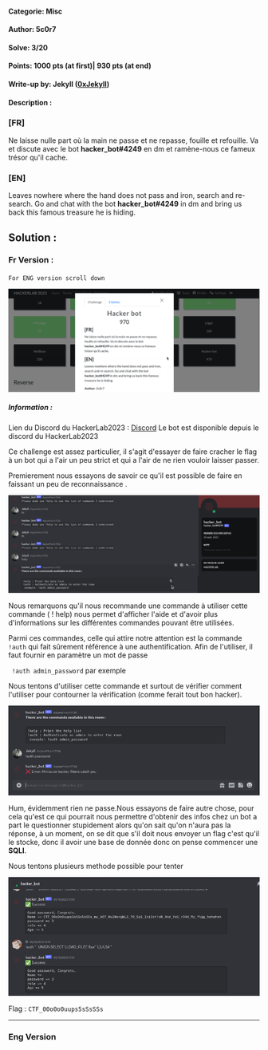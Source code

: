 
#### Categorie: Misc 
#### **Author**: 5c0r7
#### Solve: 3/20 
#### Points: 1000 pts (at first)| 930 pts (at end)

#### Write-up by: Jekyll ([0xJekyll](https://twitter.com/Ted_Kouhouenou))
#### Description :
### [FR]
Ne laisse nulle part où la main ne passe et ne repasse, fouille et refouille. Va et discute avec le bot **hacker_bot#4249** en dm et ramène-nous ce fameux trésor qu'il cache.
### [EN]
Leaves nowhere where the hand does not pass and iron, search and re-search. Go and chat with the bot **hacker_bot#4249** in dm and bring us back this famous treasure he is hiding.


## Solution :
### Fr Version : 

`For ENG version scroll down` 

![hackerbot](Images/hackerbot.png)

##### Information : 
Lien du Discord  du HackerLab2023 : [Discord](https://discord.gg/spHpZuS) 
Le bot est disponible depuis le discord du HackerLab2023

Ce challenge est assez particulier, il s'agit d'essayer de faire cracher le flag à un bot qui a l'air un peu strict et qui a l'air de ne rien vouloir laisser passer.

Premierement nous essayons de savoir ce qu'il est possible de faire en faissant un peu de reconnaissance .

![bot1](Images/dicord1.png)

Nous remarquons qu'il nous recommande une commande à utiliser 
cette commande ( ! help) nous permet d'afficher l'aide  et d'avoir plus d'informations sur les différentes commandes pouvant être utilisées.

Parmi ces commandes, celle qui attire notre attention est la commande
` !auth` qui fait sûrement référence à une authentification.
Afin de l'utiliser, il faut fournir en paramètre un mot de passe 

` !auth admin_password` par exemple

Nous tentons d'utiliser cette commande  et surtout  de vérifier comment l'utiliser pour contourner la vérification (comme ferait tout bon hacker).

![bot2](Images/discord2.png)

Hum, évidemment rien ne passe.Nous essayons de faire autre chose, pour cela qu'est ce qui pourrait nous permettre d'obtenir des infos chez un bot a part le questionner stupidement alors qu'on sait qu'on n'aura pas la réponse, à un moment, on se dit que s'il doit nous envoyer un flag c'est qu'il le stocke, donc il avoir une base de donnée donc on pense commencer une **SQLI**. 

Nous tentons plusieurs methode possible pour tenter 


![flag](Images/botflag.png)



Flag : `CTF_00o0o0uups5sSsSSs`

-------------------------------------------------------------------------

### Eng Version
